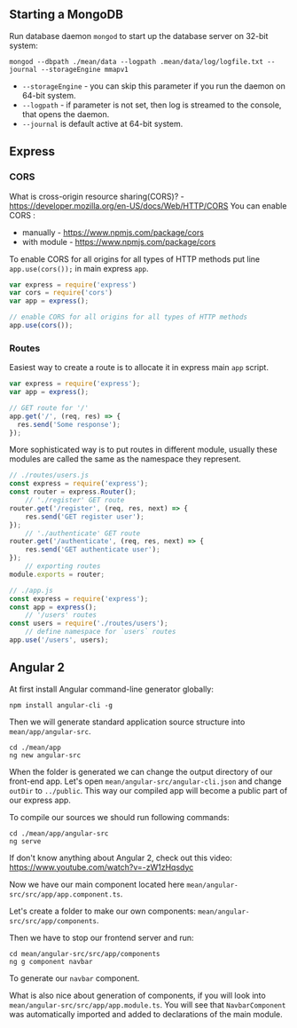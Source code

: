 ## Starting a MongoDB
Run database daemon `mongod` to start up the database server on 32-bit system:
```
mongod --dbpath ./mean/data --logpath .mean/data/log/logfile.txt --journal --storageEngine mmapv1
```
* `--storageEngine` - you can skip this parameter if you run the daemon on 64-bit system.
* `--logpath` - if parameter is not set, then log is streamed to the console, that opens the daemon.
* `--journal` is default active at 64-bit system.

## Express
### CORS
What is cross-origin resource sharing(CORS)? - https://developer.mozilla.org/en-US/docs/Web/HTTP/CORS
You can enable CORS :
* manually - https://www.npmjs.com/package/cors
* with module - https://www.npmjs.com/package/cors

To enable CORS for all origins for all types of HTTP methods put line `app.use(cors());` in main express `app`.
```js
var express = require('express')
var cors = require('cors')
var app = express();

// enable CORS for all origins for all types of HTTP methods
app.use(cors());
```

### Routes
Easiest way to create a route is to allocate it in express main `app` script.
```js
var express = require('express');
var app = express();

// GET route for '/'
app.get('/', (req, res) => {
  res.send('Some response');
});
```
More sophisticated way is to put routes in different module, usually these modules are called the same as the namespace they represent.
```js
// ./routes/users.js
const express = require('express');
const router = express.Router();
    // './register' GET route
router.get('/register', (req, res, next) => {
    res.send('GET register user');
});
    // './authenticate' GET route
router.get('/authenticate', (req, res, next) => {
    res.send('GET authenticate user');
});
    // exporting routes
module.exports = router;

// ./app.js
const express = require('express');
const app = express();
    // '/users' routes
const users = require('./routes/users');
    // define namespace for `users` routes
app.use('/users', users);
```

## Angular 2
At first install Angular command-line generator globally:
```
npm install angular-cli -g
```
Then we will generate standard application source structure into `mean/app/angular-src`.
```
cd ./mean/app
ng new angular-src
```
When the folder is generated we can change the output directory of our front-end app. Let's open `mean/angular-src/angular-cli.json` and change `outDir` to `../public`. This way our compiled app will become a public part of our express app.

To compile our sources we should run following commands:
```
cd ./mean/app/angular-src
ng serve
```
If don't know anything about Angular 2, check out this video:
https://www.youtube.com/watch?v=-zW1zHqsdyc

Now we have our main component located here `mean/angular-src/src/app/app.component.ts`.

Let's create a folder to make our own components:
`mean/angular-src/src/app/components`.

Then we have to stop our frontend server and run:
```
cd mean/angular-src/src/app/components
ng g component navbar
```
To generate our `navbar` component.

What is also nice about generation of components, if you will look into `mean/angular-src/src/app/app.module.ts`. You will see that `NavbarComponent` was automatically imported and added to declarations of the main module.


